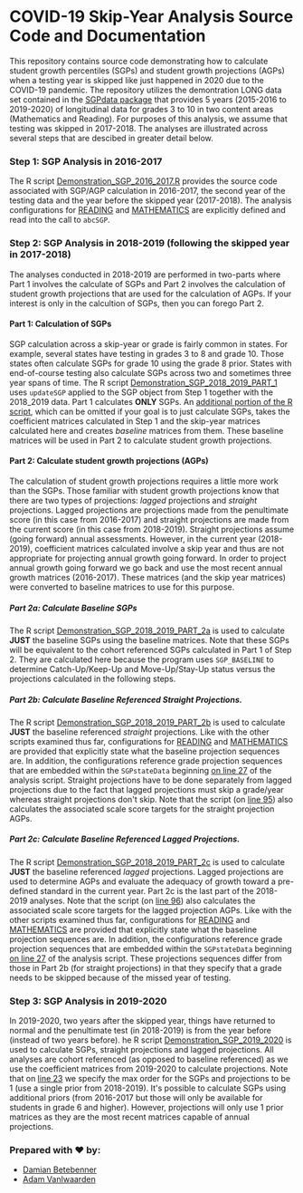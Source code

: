 COVID-19 Skip-Year Analysis Source Code and Documentation
======

This repository contains source code demonstrating how to calculate student growth percentiles (SGPs) and student growth projections (AGPs) when
a testing year is skipped like just happened in 2020 due to the COVID-19 pandemic. The repository utilizes the demontration LONG data set contained
in the [SGPdata package](https://github.com/CenterForAssessment/SGPdata) that provides 5 years (2015-2016 to 2019-2020) of longitudinal data for
grades 3 to 10 in two content areas (Mathematics and Reading). For purposes of this analysis, we assume that testing was skipped in 2017-2018.
The analyses are illustrated across several steps that are descibed in greater detail below.

### Step 1: SGP Analysis in 2016-2017

The R script [Demonstration_SGP_2016_2017.R](https://github.com/CenterForAssessment/SGP_Research/blob/master/Demonstration/Skip_Year_Projection/Demonstration_SGP_2016_2017.R) provides the source code associated with SGP/AGP calculation in 2016-2017, the second year of the testing data and the
year before the skipped year (2017-2018). The analysis configurations for [READING](https://github.com/CenterForAssessment/SGP_Research/blob/master/Demonstration/Skip_Year_Projection/SGP_CONFIG/2016_2017/READING.R) and [MATHEMATICS](https://github.com/CenterForAssessment/SGP_Research/blob/master/Demonstration/Skip_Year_Projection/SGP_CONFIG/2016_2017/MATHEMATICS.R) are explicitly defined and read into the call to `abcSGP`.

### Step 2: SGP Analysis in 2018-2019 (following the skipped year in 2017-2018)

The analyses conducted in 2018-2019 are performed in two-parts where Part 1 involves the calculate of SGPs and Part 2 involves the calculation of
student growth projections that are used for the calculation of AGPs. If your interest is only in the calcultion of SGPs, then you can forego Part 2.


#### Part 1: Calculation of SGPs

SGP calculation across a skip-year or grade is fairly common in states. For example, several states have testing in grades 3 to 8 and grade 10. Those
states often calculate SGPs for grade 10 using the grade 8 prior. States with end-of-course testing also calculate SGPs across two and sometimes three
year spans of time. The R script [Demonstration_SGP_2018_2019_PART_1](https://github.com/CenterForAssessment/SGP_Research/blob/master/Demonstration/Skip_Year_Projection/Demonstration_SGP_2018_2019_PART_1.R) uses `updateSGP` applied to the SGP object from Step 1 together with the 2018_2019 data.
Part 1 calculates **ONLY** SGPs. An [additional portion of the R script](https://github.com/CenterForAssessment/SGP_Research/blob/master/Demonstration/Skip_Year_Projection/Demonstration_SGP_2018_2019_PART_1.R#L51), which can be omitted if your goal is to just calculate SGPs, takes the coefficient
matrices calculated in Step 1 and the skip-year matrices calculated here and creates _baseline_ matrices from them. These baseline matrices will be
used in Part 2 to calculate student growth projections.

#### Part 2: Calculate student growth projections (AGPs)

The calculation of student growth projections requires a little more work than the SGPs. Those familiar with student growth projections know that there
are two types of projections: _lagged_ projections and _straight_ projections. Lagged projections are projections made from the penultimate score (in this
case from 2016-2017) and straight projections are made from the current score (in this case from 2018-2019). Straight projections assume (going forward)
annual assessments. However, in the current year (2018-2019), coefficient matrices calculated involve a skip year and thus are not appropriate for
projecting annual growth going forward. In order to project annual growth going forward we go back and use the most recent annual growth matrices
(2016-2017). These matrices (and the skip year matrices) were converted to baseline matrices to use for this purpose.

##### Part 2a: Calculate Baseline SGPs

The R script [Demonstration_SGP_2018_2019_PART_2a](https://github.com/CenterForAssessment/SGP_Research/blob/master/Demonstration/Skip_Year_Projection/Demonstration_SGP_2018_2019_PART_2a.R) is used to calculate **JUST** the baseline SGPs using the baseline matrices. Note that these SGPs will be
equivalent to the cohort referenced SGPs calculated in Part 1 of Step 2. They are calculated here because the program uses `SGP_BASELINE` to determine
Catch-Up/Keep-Up and Move-Up/Stay-Up status versus the projections calculated in the following steps.

##### Part 2b: Calculate Baseline Referenced Straight Projections.

The R script [Demonstration_SGP_2018_2019_PART_2b](https://github.com/CenterForAssessment/SGP_Research/blob/master/Demonstration/Skip_Year_Projection/Demonstration_SGP_2018_2019_PART_2b.R) is used to calculate **JUST** the baseline referenced _straight_ projections. Like with the other scripts
examined thus far, configurations for [READING](https://github.com/CenterForAssessment/SGP_Research/blob/master/Demonstration/Skip_Year_Projection/SGP_CONFIG/2018_2019_PART_2b/READING.R) and [MATHEMATICS](https://github.com/CenterForAssessment/SGP_Research/blob/master/Demonstration/Skip_Year_Projection/SGP_CONFIG/2018_2019_PART_2b/MATHEMATICS.R) are provided that explicitly state what the baseline projection sequences are. In addition, the configurations
reference grade projection sequences that are embedded within the `SGPstateData` beginning [on line 27](https://github.com/CenterForAssessment/SGP_Research/blob/master/Demonstration/Skip_Year_Projection/Demonstration_SGP_2018_2019_PART_2b.R#L27) of the analysis script. Straight projections have to be done
separately from lagged projections due to the fact that lagged projections must skip a grade/year whereas straight projections don't skip. Note that the
script (on [line 95](https://github.com/CenterForAssessment/SGP_Research/blob/master/Demonstration/Skip_Year_Projection/Demonstration_SGP_2018_2019_PART_2b.R#L95)) also calculates the associated scale score targets for the straight projection AGPs.

##### Part 2c: Calculate Baseline Referenced Lagged Projections.

The R script [Demonstration_SGP_2018_2019_PART_2c](https://github.com/CenterForAssessment/SGP_Research/blob/master/Demonstration/Skip_Year_Projection/Demonstration_SGP_2018_2019_PART_2c.R) is used to calculate **JUST** the baseline referenced _lagged_ projections. Lagged projections are used to
determine AGPs and evaluate the adequacy of growth toward a pre-defined standard in the current year. Part 2c is the last part of the 2018-2019 analyses.
Note that the script (on [line 96](https://github.com/CenterForAssessment/SGP_Research/blob/master/Demonstration/Skip_Year_Projection/Demonstration_SGP_2018_2019_PART_2c.R#L96)) also calculates the associated scale score targets for the lagged projection AGPs. Like with the other scripts
examined thus far, configurations for [READING](https://github.com/CenterForAssessment/SGP_Research/blob/master/Demonstration/Skip_Year_Projection/SGP_CONFIG/2018_2019_PART_2c/READING.R) and [MATHEMATICS](https://github.com/CenterForAssessment/SGP_Research/blob/master/Demonstration/Skip_Year_Projection/SGP_CONFIG/2018_2019_PART_2c/MATHEMATICS.R) are provided that explicitly state what the baseline projection sequences are. In addition, the configurations
reference grade projection sequences that are embedded within the `SGPstateData` beginning [on line 27](https://github.com/CenterForAssessment/SGP_Research/blob/master/Demonstration/Skip_Year_Projection/Demonstration_SGP_2018_2019_PART_2c.R#L27) of the analysis script. These projections sequences differ
from those in Part 2b (for straight projections) in that they specify that a grade needs to be skipped because of the missed year of testing.


### Step 3: SGP Analysis in 2019-2020

In 2019-2020, two years after the skipped year, things have returned to normal and the penultimate test (in 2018-2019) is from the year before (instead
of two years before). he R script [Demonstration_SGP_2019_2020](https://github.com/CenterForAssessment/SGP_Research/blob/master/Demonstration/Skip_Year_Projection/Demonstration_SGP_2019_2020.R) is used to calculate SGPs, straight projections and lagged projections. All analyses are cohort
referenced (as opposed to baseline referenced) as we use the coefficient matrices from 2019-2020 to calculate projections. Note that on
[line 23](https://github.com/CenterForAssessment/SGP_Research/blob/master/Demonstration/Skip_Year_Projection/Demonstration_SGP_2019_2020.R#L23) we specify
the max order for the SGPs and projections to be 1 (use a single prior from 2018-2019). It's possible to calculate SGPs using additional priors (from
2016-2017 but those will only be available for students in grade 6 and higher). However, projections will only use 1 prior matrices as they are the
most recent matrices capable of annual projections. 






### Prepared with :heart: by:

* [Damian Betebenner](https://github.com/dbetebenner)
* [Adam VanIwaarden](https://github.com/adamvi)
